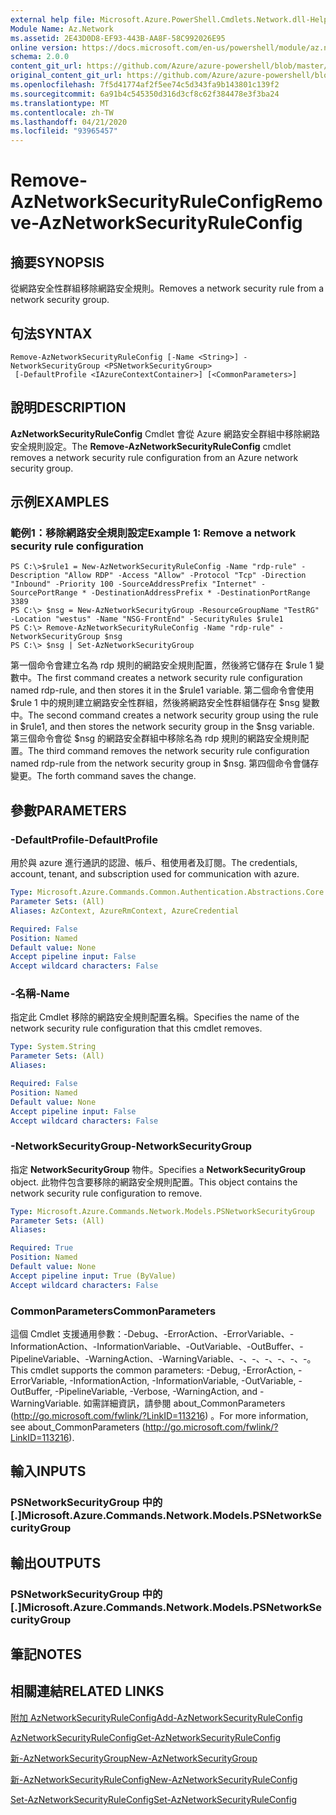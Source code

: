 ```yaml
---
external help file: Microsoft.Azure.PowerShell.Cmdlets.Network.dll-Help.xml
Module Name: Az.Network
ms.assetid: 2E43D0D8-EF93-443B-AA8F-58C992026E95
online version: https://docs.microsoft.com/en-us/powershell/module/az.network/remove-aznetworksecurityruleconfig
schema: 2.0.0
content_git_url: https://github.com/Azure/azure-powershell/blob/master/src/Network/Network/help/Remove-AzNetworkSecurityRuleConfig.md
original_content_git_url: https://github.com/Azure/azure-powershell/blob/master/src/Network/Network/help/Remove-AzNetworkSecurityRuleConfig.md
ms.openlocfilehash: 7f5d41774af2f5ee74c5d343fa9b143801c139f2
ms.sourcegitcommit: 6a91b4c545350d316d3cf8c62f384478e3f3ba24
ms.translationtype: MT
ms.contentlocale: zh-TW
ms.lasthandoff: 04/21/2020
ms.locfileid: "93965457"
---
```

# <span data-ttu-id="b9990-101">Remove-AzNetworkSecurityRuleConfig</span><span class="sxs-lookup"><span data-stu-id="b9990-101">Remove-AzNetworkSecurityRuleConfig</span></span>

## <span data-ttu-id="b9990-102">摘要</span><span class="sxs-lookup"><span data-stu-id="b9990-102">SYNOPSIS</span></span>
<span data-ttu-id="b9990-103">從網路安全性群組移除網路安全規則。</span><span class="sxs-lookup"><span data-stu-id="b9990-103">Removes a network security rule from a network security group.</span></span>

## <span data-ttu-id="b9990-104">句法</span><span class="sxs-lookup"><span data-stu-id="b9990-104">SYNTAX</span></span>

```
Remove-AzNetworkSecurityRuleConfig [-Name <String>] -NetworkSecurityGroup <PSNetworkSecurityGroup>
 [-DefaultProfile <IAzureContextContainer>] [<CommonParameters>]
```

## <span data-ttu-id="b9990-105">說明</span><span class="sxs-lookup"><span data-stu-id="b9990-105">DESCRIPTION</span></span>
<span data-ttu-id="b9990-106">**AzNetworkSecurityRuleConfig** Cmdlet 會從 Azure 網路安全群組中移除網路安全規則設定。</span><span class="sxs-lookup"><span data-stu-id="b9990-106">The **Remove-AzNetworkSecurityRuleConfig** cmdlet removes a network security rule configuration from an Azure network security group.</span></span>

## <span data-ttu-id="b9990-107">示例</span><span class="sxs-lookup"><span data-stu-id="b9990-107">EXAMPLES</span></span>

### <span data-ttu-id="b9990-108">範例1：移除網路安全規則設定</span><span class="sxs-lookup"><span data-stu-id="b9990-108">Example 1: Remove a network security rule configuration</span></span>
```
PS C:\>$rule1 = New-AzNetworkSecurityRuleConfig -Name "rdp-rule" -Description "Allow RDP" -Access "Allow" -Protocol "Tcp" -Direction "Inbound" -Priority 100 -SourceAddressPrefix "Internet" -SourcePortRange * -DestinationAddressPrefix * -DestinationPortRange 3389
PS C:\> $nsg = New-AzNetworkSecurityGroup -ResourceGroupName "TestRG" -Location "westus" -Name "NSG-FrontEnd" -SecurityRules $rule1
PS C:\> Remove-AzNetworkSecurityRuleConfig -Name "rdp-rule" -NetworkSecurityGroup $nsg
PS C:\> $nsg | Set-AzNetworkSecurityGroup
```

<span data-ttu-id="b9990-109">第一個命令會建立名為 rdp 規則的網路安全規則配置，然後將它儲存在 $rule 1 變數中。</span><span class="sxs-lookup"><span data-stu-id="b9990-109">The first command creates a network security rule configuration named rdp-rule, and then stores it in the $rule1 variable.</span></span>
<span data-ttu-id="b9990-110">第二個命令會使用 $rule 1 中的規則建立網路安全性群組，然後將網路安全性群組儲存在 $nsg 變數中。</span><span class="sxs-lookup"><span data-stu-id="b9990-110">The second command creates a network security group using the rule in $rule1, and then stores the network security group in the $nsg variable.</span></span>
<span data-ttu-id="b9990-111">第三個命令會從 $nsg 的網路安全群組中移除名為 rdp 規則的網路安全規則配置。</span><span class="sxs-lookup"><span data-stu-id="b9990-111">The third command removes the network security rule configuration named rdp-rule from the network security group in $nsg.</span></span>
<span data-ttu-id="b9990-112">第四個命令會儲存變更。</span><span class="sxs-lookup"><span data-stu-id="b9990-112">The forth command saves the change.</span></span>

## <span data-ttu-id="b9990-113">參數</span><span class="sxs-lookup"><span data-stu-id="b9990-113">PARAMETERS</span></span>

### <span data-ttu-id="b9990-114">-DefaultProfile</span><span class="sxs-lookup"><span data-stu-id="b9990-114">-DefaultProfile</span></span>
<span data-ttu-id="b9990-115">用於與 azure 進行通訊的認證、帳戶、租使用者及訂閱。</span><span class="sxs-lookup"><span data-stu-id="b9990-115">The credentials, account, tenant, and subscription used for communication with azure.</span></span>

```yaml
Type: Microsoft.Azure.Commands.Common.Authentication.Abstractions.Core.IAzureContextContainer
Parameter Sets: (All)
Aliases: AzContext, AzureRmContext, AzureCredential

Required: False
Position: Named
Default value: None
Accept pipeline input: False
Accept wildcard characters: False
```

### <span data-ttu-id="b9990-116">-名稱</span><span class="sxs-lookup"><span data-stu-id="b9990-116">-Name</span></span>
<span data-ttu-id="b9990-117">指定此 Cmdlet 移除的網路安全規則配置名稱。</span><span class="sxs-lookup"><span data-stu-id="b9990-117">Specifies the name of the network security rule configuration that this cmdlet removes.</span></span>

```yaml
Type: System.String
Parameter Sets: (All)
Aliases:

Required: False
Position: Named
Default value: None
Accept pipeline input: False
Accept wildcard characters: False
```

### <span data-ttu-id="b9990-118">-NetworkSecurityGroup</span><span class="sxs-lookup"><span data-stu-id="b9990-118">-NetworkSecurityGroup</span></span>
<span data-ttu-id="b9990-119">指定 **NetworkSecurityGroup** 物件。</span><span class="sxs-lookup"><span data-stu-id="b9990-119">Specifies a **NetworkSecurityGroup** object.</span></span>
<span data-ttu-id="b9990-120">此物件包含要移除的網路安全規則配置。</span><span class="sxs-lookup"><span data-stu-id="b9990-120">This object contains the network security rule configuration to remove.</span></span>

```yaml
Type: Microsoft.Azure.Commands.Network.Models.PSNetworkSecurityGroup
Parameter Sets: (All)
Aliases:

Required: True
Position: Named
Default value: None
Accept pipeline input: True (ByValue)
Accept wildcard characters: False
```

### <span data-ttu-id="b9990-121">CommonParameters</span><span class="sxs-lookup"><span data-stu-id="b9990-121">CommonParameters</span></span>
<span data-ttu-id="b9990-122">這個 Cmdlet 支援通用參數：-Debug、-ErrorAction、-ErrorVariable、-InformationAction、-InformationVariable、-OutVariable、-OutBuffer、-PipelineVariable、-WarningAction、-WarningVariable、-、-、-、-、-、-。</span><span class="sxs-lookup"><span data-stu-id="b9990-122">This cmdlet supports the common parameters: -Debug, -ErrorAction, -ErrorVariable, -InformationAction, -InformationVariable, -OutVariable, -OutBuffer, -PipelineVariable, -Verbose, -WarningAction, and -WarningVariable.</span></span> <span data-ttu-id="b9990-123">如需詳細資訊，請參閱 about_CommonParameters (http://go.microsoft.com/fwlink/?LinkID=113216) 。</span><span class="sxs-lookup"><span data-stu-id="b9990-123">For more information, see about_CommonParameters (http://go.microsoft.com/fwlink/?LinkID=113216).</span></span>

## <span data-ttu-id="b9990-124">輸入</span><span class="sxs-lookup"><span data-stu-id="b9990-124">INPUTS</span></span>

### <span data-ttu-id="b9990-125">PSNetworkSecurityGroup 中的 [.]</span><span class="sxs-lookup"><span data-stu-id="b9990-125">Microsoft.Azure.Commands.Network.Models.PSNetworkSecurityGroup</span></span>

## <span data-ttu-id="b9990-126">輸出</span><span class="sxs-lookup"><span data-stu-id="b9990-126">OUTPUTS</span></span>

### <span data-ttu-id="b9990-127">PSNetworkSecurityGroup 中的 [.]</span><span class="sxs-lookup"><span data-stu-id="b9990-127">Microsoft.Azure.Commands.Network.Models.PSNetworkSecurityGroup</span></span>

## <span data-ttu-id="b9990-128">筆記</span><span class="sxs-lookup"><span data-stu-id="b9990-128">NOTES</span></span>

## <span data-ttu-id="b9990-129">相關連結</span><span class="sxs-lookup"><span data-stu-id="b9990-129">RELATED LINKS</span></span>

[<span data-ttu-id="b9990-130">附加 AzNetworkSecurityRuleConfig</span><span class="sxs-lookup"><span data-stu-id="b9990-130">Add-AzNetworkSecurityRuleConfig</span></span>](./Add-AzNetworkSecurityRuleConfig.md)

[<span data-ttu-id="b9990-131">AzNetworkSecurityRuleConfig</span><span class="sxs-lookup"><span data-stu-id="b9990-131">Get-AzNetworkSecurityRuleConfig</span></span>](./Get-AzNetworkSecurityRuleConfig.md)

[<span data-ttu-id="b9990-132">新-AzNetworkSecurityGroup</span><span class="sxs-lookup"><span data-stu-id="b9990-132">New-AzNetworkSecurityGroup</span></span>](./New-AzNetworkSecurityGroup.md)

[<span data-ttu-id="b9990-133">新-AzNetworkSecurityRuleConfig</span><span class="sxs-lookup"><span data-stu-id="b9990-133">New-AzNetworkSecurityRuleConfig</span></span>](./New-AzNetworkSecurityRuleConfig.md)

[<span data-ttu-id="b9990-134">Set-AzNetworkSecurityRuleConfig</span><span class="sxs-lookup"><span data-stu-id="b9990-134">Set-AzNetworkSecurityRuleConfig</span></span>](./Set-AzNetworkSecurityRuleConfig.md)



